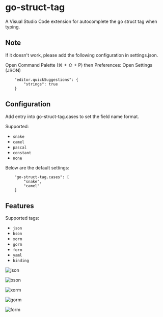 # go-struct-tag

A Visual Studio Code extension for autocomplete the go struct tag when typing.


## Note

If it doesn't work, please add the following configuration in settings.json.

Open Command Palette (⌘ + ⇧ + P) then Preferences: Open Settings (JSON)
```
    "editor.quickSuggestions": {
        "strings": true
    }
```


## Configuration

Add entry into go-struct-tag.cases to set the field name format.

Supported:
- `snake`
- `camel`
- `pascal`
- `constant`
- `none`

Below are the default settings:
```
    "go-struct-tag.cases": [
        "snake",
        "camel"
    ]
```


## Features

Supported tags:
- `json`
- `bson`
- `xorm`
- `gorm`
- `form`
- `yaml`
- `binding`


![json](https://s3.ax1x.com/2021/01/11/s8Oc6K.png)


![bson](https://s3.ax1x.com/2021/01/11/s8O71P.png)


![xorm](https://s3.ax1x.com/2021/01/11/s8OX7Q.png)


![gorm](https://s3.ax1x.com/2021/01/11/s8Xppq.png)


![form](https://s3.ax1x.com/2021/01/11/s8XPXT.png)
